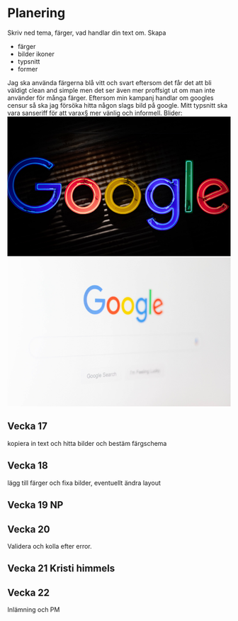 # Planering

Skriv ned tema, färger, vad handlar din text om.
Skapa 

* färger
* bilder ikoner
* typsnitt
* former

Jag ska använda färgerna blå vitt och svart eftersom det får det att bli väldigt clean and simple men det ser även mer proffsigt ut om man inte använder för många färger. Eftersom min kampanj handlar om googles censur så ska jag försöka hitta någon slags bild på google. Mitt typsnitt ska vara sanseriff för att varax§ mer vänlig och informell. Blider: ![alt text](../img/googleblack.jpg)![alt text](../img/googletilted.jpg)


## Vecka 17

kopiera in text och hitta bilder och bestäm färgschema

## Vecka 18

lägg till färger och fixa bilder, eventuellt ändra layout

## Vecka 19 NP


## Vecka 20

Validera och kolla efter error.

## Vecka 21 Kristi himmels




## Vecka 22 

Inlämning och PM




